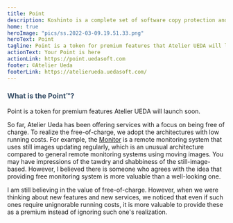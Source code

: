 ```yaml
---
title: Point
description: Koshinto is a complete set of software copy protection and anti piracy library and service for free.Supported architecutres are raspberry pi, Linux, and Mac. This document provide you how to protect your application from unauthorized copies. 
home: true
heroImage: "pics/ss.2022-03-09.19.51.33.png"
heroText: Point
tagline: Point is a token for premium features that Atelier UEDA will launching soon.
actionText: Your Point is here
actionLink: https://point.uedasoft.com
footer: ©Atelier Ueda
footerLink: https://atelierueda.uedasoft.com/
---
```

<h3 style="color: #3a5169;">What is the <b>Point™️</b>?</h3>
Point is a token for premium features Atelier UEDA will launch soon. 

So far, Atelier Ueda has been offering services with a focus on being free of charge. To realize the free-of-charge, we adopt the architectures with low running costs. For example, the [Monitor](https://monitor.uedasoft.com/) is a remote monitoring system that uses still images updating regularly, which is an unusual architecture compared to general remote monitoring systems using moving images. You may have impressions of the tawdry and shabbiness of the still-image-based. However, I believed there is someone who agrees with the idea that providing free monitoring system is more valuable than a well-looking one.

I am still believing in the value of free-of-charge. However, when we were thinking about new features and new services, we noticed that even if such ones require unignorable running costs, it is more valuable to provide these as a premium instead of ignoring such one's realization.


